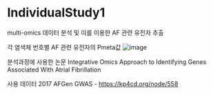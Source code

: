 # IndividualStudy1
multi-omics 데이터 분석 및 이를 이용한 AF 관련 유전자 추출


각 염색체 번호별 AF 관련 유전자의 Pmeta값
![image](https://user-images.githubusercontent.com/64341878/192244515-575fe8d5-0a5a-4d98-bed0-fa19ff389710.png)


분석과정에 사용한 논문
Integrative Omics Approach to Identifying Genes Associated With Atrial Fibrillation

사용 데이터
2017 AFGen GWAS - https://kp4cd.org/node/558
